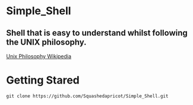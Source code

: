 
# Simple_Shell
## Shell that is easy to understand whilst following the UNIX philosophy.

[Unix Philosophy Wikipedia](https://en.wikipedia.org/wiki/Unix_philosophy)  


# Getting Stared
```
git clone https://github.com/Squashedapricot/Simple_Shell.git
```

